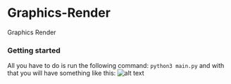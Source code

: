 # Graphics-Render
Graphics Render

### Getting started
All you have to do is run the following command:
```python3 main.py``` 
and with that you will have something like this:
![alt text](https://raw.githubusercontent.com/RobertoFigueroa/Graphics-Render/master/lab3.bmp) 